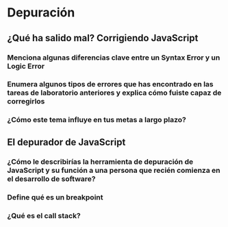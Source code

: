 # Depuración

## ¿Qué ha salido mal? Corrigiendo JavaScript

### Menciona algunas diferencias clave entre un Syntax Error y un Logic Error

### Enumera algunos tipos de errores que has encontrado en las tareas de laboratorio anteriores y explica cómo fuiste capaz de corregirlos

### ¿Cómo este tema influye en tus metas a largo plazo?

## El depurador de JavaScript

### ¿Cómo le describirías la herramienta de depuración de JavaScript y su función a una persona que recién comienza en el desarrollo de software?

### Define qué es un breakpoint

### ¿Qué es el call stack?
